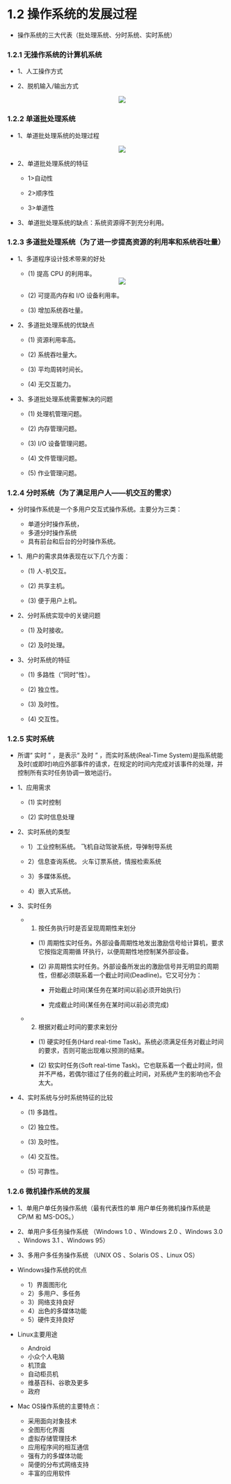 # 1.2 操作系统的发展过程

* 操作系统的三大代表（批处理系统、分时系统、实时系统）

### 1.2.1 无操作系统的计算机系统

* 1、人工操作方式

* 2、脱机输入/输出方式

    <div align="center"><img src="./img/脱机IO示意图.png"/></div>

### 1.2.2 单道批处理系统

* 1、单道批处理系统的处理过程

    <div align="center"><img src="./img/单道批处理系统的处理流程.png"/></div>

* 2、单道批处理系统的特征

    * 1>自动性
    
    * 2>顺序性
    
    * 3>单道性
    
* 3、单道批处理系统的缺点：系统资源得不到充分利用。

### 1.2.3 多道批处理系统（为了进一步提高资源的利用率和系统吞吐量）

* 1、多道程序设计技术带来的好处

    * (1) 提高 CPU 的利用率。

    <div align="center"><img src="./img/单道和多道程序运行情况 .png"/></div>

    * (2) 可提高内存和 I/O 设备利用率。
    
    * (3) 增加系统吞吐量。

* 2、多道批处理系统的优缺点 

    * (1) 资源利用率高。
    
    * (2) 系统吞吐量大。
    
    * (3) 平均周转时间长。
    
    * (4) 无交互能力。

* 3、多道批处理系统需要解决的问题 

    * (1) 处理机管理问题。
    
    * (2) 内存管理问题。 
    
    * (3)  I/O 设备管理问题。 
    
    * (4) 文件管理问题。
    
    * (5) 作业管理问题。

### 1.2.4 分时系统（为了满足用户人——机交互的需求）

* 分时操作系统是一个多用户交互式操作系统。主要分为三类：
    * 单道分时操作系统，
    * 多道分时操作系统
    * 具有前台和后台的分时操作系统。

* 1、用户的需求具体表现在以下几个方面： 

    * (1) 人-机交互。

    * (2) 共享主机。
    
    * (3) 便于用户上机。

* 2、分时系统实现中的关键问题

    * (1) 及时接收。
    
    * (2) 及时处理。

* 3、分时系统的特征 

    * (1) 多路性（“同时”性）。
    
    * (2) 独立性。
    
    * (3) 及时性。
    
    * (4) 交互性。

### 1.2.5 实时系统

* 所谓“ 实时 ” ，是表示“ 及时 ” ，而实时系统(Real-Time System)是指系统能及时(或即时)响应外部事件的请求，在规定的时间内完成对该事件的处理，并控制所有实时任务协调一致地运行。

* 1、应用需求 

    * (1) 实时控制
    
    * (2) 实时信息处理


* 2、实时系统的类型 

    * 1）工业控制系统。 飞机自动驾驶系统，导弹制导系统

    * 2）信息查询系统。 火车订票系统，情报检索系统

    * 3）多媒体系统。

    * 4）嵌入式系统。

* 3、实时任务 

    * 1) 按任务执行时是否呈现周期性来划分 
    
        * (1) 周期性实时任务。外部设备周期性地发出激励信号给计算机，要求它按指定周期循 环执行，以便周期性地控制某外部设备。 
        
        * (2) 非周期性实时任务。外部设备所发出的激励信号并无明显的周期性，但都必须联系着一个截止时间(Deadline)。它又可分为：
        
             * 开始截止时间(某任务在某时间以前必须开始执行)
                
             * 完成截止时间(某任务在某时间以前必须完成)
             
    * 2) 根据对截止时间的要求来划分 
    
        * (1) 硬实时任务(Hard real-time Task)。系统必须满足任务对截止时间的要求，否则可能出现难以预测的结果。 
        
        * (2) 软实时任务(Soft real-time Task)。它也联系着一个截止时间，但并不严格，若偶尔错过了任务的截止时间，对系统产生的影响也不会太大。 

* 4、实时系统与分时系统特征的比较 

    * (1) 多路性。
    
    * (2) 独立性。
    
    * (3) 及时性。
    
    * (4) 交互性。
    
    * (5) 可靠性。

### 1.2.6  微机操作系统的发展

* 1、单用户单任务操作系统（最有代表性的单 用户单任务微机操作系统是 CP/M 和 MS-DOS。）

* 2、单用户多任务操作系统 （Windows 1.0 、Windows 2.0 、Windows 3.0 、Windows 3.1 、Windows 95）

* 3、多用户多任务操作系统 （UNIX OS 、Solaris OS 、Linux OS）

* Windows操作系统的优点

    * 1）界面图形化
    * 2）多用户、多任务
    * 3）网络支持良好
    * 4）出色的多媒体功能
    * 5）硬件支持良好

* Linux主要用途

    * Android
    * 小众个人电脑
    * 机顶盒
    * 自动柜员机
    * 维基百科、谷歌及更多
    * 政府

* Mac OS操作系统的主要特点：
    * 采用面向对象技术
    * 全图形化界面
    * 虚拟存储管理技术
    * 应用程序间的相互通信
    * 强有力的多媒体功能
    * 简便的分布式网络支持
    * 丰富的应用软件




























